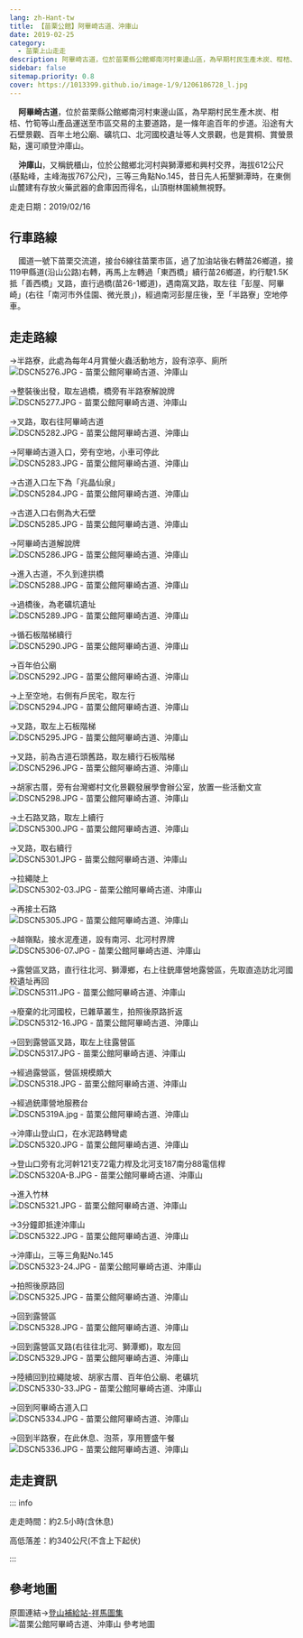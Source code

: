 ```yaml
---
lang: zh-Hant-tw
title: 【苗栗公館】阿畢崎古道、沖庫山
date: 2019-02-25
category: 
  - 苗栗上山走走
description: 阿畢崎古道，位於苗栗縣公館鄉南河村東邊山區，為早期村民生產木炭、柑桔、竹筍等山產品運送至市區交易的主要道路，是一條年逾百年的步道。沿途有大石壁景觀、百年土地公廟、礦坑口、北河國校遺址等人文景觀，也是賞桐、賞螢景點，還可順登沖庫山。沖庫山，又稱銃櫃山，位於公館鄉北河村與獅潭鄉和興村交界，海拔612公尺。
sidebar: false
sitemap.priority: 0.8
cover: https://1013399.github.io/image-1/9/1206186728_l.jpg
---
```


    **阿畢崎古道**，位於苗栗縣公館鄉南河村東邊山區，為早期村民生產木炭、柑桔、竹筍等山產品運送至市區交易的主要道路，是一條年逾百年的步道。沿途有大石壁景觀、百年土地公廟、礦坑口、北河國校遺址等人文景觀，也是賞桐、賞螢景點，還可順登沖庫山。  

    **沖庫山**，又稱銃櫃山，位於公館鄉北河村與獅潭鄉和興村交界，海拔612公尺(基點峰，主峰海拔767公尺)，三等三角點No.145，昔日先人拓墾獅潭時，在東側山麓建有存放火藥武器的倉庫因而得名，山頂樹林圍繞無視野。

<!-- more -->

走走日期：2019/02/16

## 行車路線
    國道一號下苗栗交流道，接台6線往苗栗市區，過了加油站後右轉苗26鄉道，接119甲縣道(沿山公路)右轉，再馬上左轉過「東西橋」續行苗26鄉道，約行駛1.5K抵「善西橋」叉路，直行過橋(苗26-1鄉道)，遇南窩叉路，取左往「彭屋、阿畢崎」(右往「南河市外佳園、微光景」)，經過南河彭屋庄後，至「半路寮」空地停車。

## 走走路線
→半路寮，此處為每年4月賞螢火蟲活動地方，設有涼亭、廁所  
![DSCN5276.JPG - 苗栗公館阿畢崎古道、沖庫山](https://1013399.github.io/image-1/9/1206187402_l.jpg)

→整裝後出發，取左過橋，橋旁有半路寮解說牌  
![DSCN5277.JPG - 苗栗公館阿畢崎古道、沖庫山](https://1013399.github.io/image-1/9/1206187770_l.jpg)

→叉路，取右往阿畢崎古道  
![DSCN5282.JPG - 苗栗公館阿畢崎古道、沖庫山](https://1013399.github.io/image-1/9/1206187869_l.jpg)

→阿畢崎古道入口，旁有空地，小車可停此  
![DSCN5283.JPG - 苗栗公館阿畢崎古道、沖庫山](https://1013399.github.io/image-1/9/1206187870_l.jpg)

→古道入口左下為「兆晶仙泉」  
![DSCN5284.JPG - 苗栗公館阿畢崎古道、沖庫山](https://1013399.github.io/image-1/9/1206187673_l.jpg)

→古道入口右側為大石壁  
![DSCN5285.JPG - 苗栗公館阿畢崎古道、沖庫山](https://1013399.github.io/image-1/9/1206186634_l.jpg)

→阿畢崎古道解說牌  
![DSCN5286.JPG - 苗栗公館阿畢崎古道、沖庫山](https://1013399.github.io/image-1/9/1206187871_l.jpg)

→進入古道，不久到達拱橋  
![DSCN5288.JPG - 苗栗公館阿畢崎古道、沖庫山](https://1013399.github.io/image-1/9/1206186728_l.jpg)

→過橋後，為老礦坑遺址  
![DSCN5289.JPG - 苗栗公館阿畢崎古道、沖庫山](https://1013399.github.io/image-1/9/1206186827_l.jpg)

→循石板階梯續行  
![DSCN5290.JPG - 苗栗公館阿畢崎古道、沖庫山](https://1013399.github.io/image-1/9/1206187772_l.jpg)

→百年伯公廟  
![DSCN5292.JPG - 苗栗公館阿畢崎古道、沖庫山](https://1013399.github.io/image-1/9/1206187586_l.jpg)

→上至空地，右側有戶民宅，取左行  
![DSCN5294.JPG - 苗栗公館阿畢崎古道、沖庫山](https://1013399.github.io/image-1/9/1206186636_l.jpg)

→叉路，取左上石板階梯  
![DSCN5295.JPG - 苗栗公館阿畢崎古道、沖庫山](https://1013399.github.io/image-1/9/1206186637_l.jpg)

→叉路，前為古道石頭舊路，取左續行石板階梯  
![DSCN5296.JPG - 苗栗公館阿畢崎古道、沖庫山](https://1013399.github.io/image-1/9/1206187872_l.jpg)

→胡家古厝，旁有台灣鄉村文化景觀發展學會辦公室，放置一些活動文宣  
![DSCN5298.JPG - 苗栗公館阿畢崎古道、沖庫山](https://1013399.github.io/image-1/9/1206187185_l.jpg)

→土石路叉路，取左上續行  
![DSCN5300.JPG - 苗栗公館阿畢崎古道、沖庫山](https://1013399.github.io/image-1/9/1206187012_l.jpg)

→叉路，取右續行  
![DSCN5301.JPG - 苗栗公館阿畢崎古道、沖庫山](https://1013399.github.io/image-1/9/1206186829_l.jpg)

→拉繩陡上  
![DSCN5302-03.JPG - 苗栗公館阿畢崎古道、沖庫山](https://1013399.github.io/image-1/9/1206186830_l.jpg)

→再接土石路  
![DSCN5305.JPG - 苗栗公館阿畢崎古道、沖庫山](https://1013399.github.io/image-1/9/1206186730_l.jpg)

→越嶺點，接水泥產道，設有南河、北河村界牌  
![DSCN5306-07.JPG - 苗栗公館阿畢崎古道、沖庫山](https://1013399.github.io/image-1/9/1206186924_l.jpg)

→露營區叉路，直行往北河、獅潭鄉，右上往銃庫營地露營區，先取直造訪北河國校遺址再回  
![DSCN5311.JPG - 苗栗公館阿畢崎古道、沖庫山](https://1013399.github.io/image-1/9/1206186925_l.jpg)

→廢棄的北河國校，已雜草叢生，拍照後原路折返  
![DSCN5312-16.JPG - 苗栗公館阿畢崎古道、沖庫山](https://1013399.github.io/image-1/9/1206187778_l.jpg)

→回到露營區叉路，取左上往露營區  
![DSCN5317.JPG - 苗栗公館阿畢崎古道、沖庫山](https://1013399.github.io/image-1/9/1206187404_l.jpg)

→經過露營區，營區規模頗大  
![DSCN5318.JPG - 苗栗公館阿畢崎古道、沖庫山](https://1013399.github.io/image-1/9/1206187779_l.jpg)

→經過銃庫營地服務台  
![DSCN5319A.jpg - 苗栗公館阿畢崎古道、沖庫山](https://1013399.github.io/image-1/9/1206187013_l.jpg)

→沖庫山登山口，在水泥路轉彎處  
![DSCN5320.JPG - 苗栗公館阿畢崎古道、沖庫山](https://1013399.github.io/image-1/9/1206186833_l.jpg)

→登山口旁有北河幹121支72電力桿及北河支187南分88電信桿  
![DSCN5320A-B.JPG - 苗栗公館阿畢崎古道、沖庫山](https://1013399.github.io/image-1/9/1206186926_l.jpg)

→進入竹林  
![DSCN5321.JPG - 苗栗公館阿畢崎古道、沖庫山](https://1013399.github.io/image-1/9/1206186644_l.jpg)

→3分鐘即抵達沖庫山  
![DSCN5322.JPG - 苗栗公館阿畢崎古道、沖庫山](https://1013399.github.io/image-1/9/1206187016_l.jpg)

→沖庫山，三等三角點No.145  
![DSCN5323-24.JPG - 苗栗公館阿畢崎古道、沖庫山](https://1013399.github.io/image-1/9/1206187878_l.jpg)

→拍照後原路回  
![DSCN5325.JPG - 苗栗公館阿畢崎古道、沖庫山](https://1013399.github.io/image-1/9/1206187879_l.jpg)

→回到露營區  
![DSCN5328.JPG - 苗栗公館阿畢崎古道、沖庫山](https://1013399.github.io/image-1/9/1206187883_l.jpg)

→回到露營區叉路(右往往北河、獅潭鄉)，取左回  
![DSCN5329.JPG - 苗栗公館阿畢崎古道、沖庫山](https://1013399.github.io/image-1/9/1206186734_l.jpg)

→陸續回到拉繩陡坡、胡家古厝、百年伯公廟、老礦坑  
![DSCN5330-33.JPG - 苗栗公館阿畢崎古道、沖庫山](https://1013399.github.io/image-1/9/1206186835_l.jpg)

→回到阿畢崎古道入口  
![DSCN5334.JPG - 苗栗公館阿畢崎古道、沖庫山](https://1013399.github.io/image-1/9/1206186930_l.jpg)

→回到半路寮，在此休息、泡茶，享用豐盛午餐  
![DSCN5336.JPG - 苗栗公館阿畢崎古道、沖庫山](https://1013399.github.io/image-1/9/1206187788_l.jpg)

## 走走資訊
::: info

走走時間：約2.5小時(含休息)

高低落差：約340公尺(不含上下起伏)

:::

## 參考地圖
原圖連結→[登山補給站-祥馬圖集](https://www.keepon.com.tw/(X(1)S(03obwbpedh3n5wcse2k5j2sx))/thread-388b2712-b129-e711-80c8-901b0e54a4e6.html)  
![苗栗公館阿畢崎古道、沖庫山 參考地圖](https://1013399.github.io/image-1/9/1206186842_l.jpg)